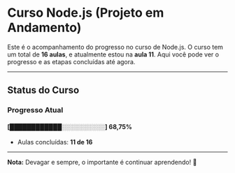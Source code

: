 # **Curso Node.js (Projeto em Andamento)**

Este é o acompanhamento do progresso no curso de Node.js. O curso tem um total de **16 aulas**, e atualmente estou na **aula 11**. Aqui você pode ver o progresso e as etapas concluídas até agora.

---

## **Status do Curso**

### Progresso Atual  
#### [████████████░░░░░░░░░░] **68,75%**  
- Aulas concluídas: **11 de 16**  

---

**Nota:** Devagar e sempre, o importante é continuar aprendendo! 🚀
